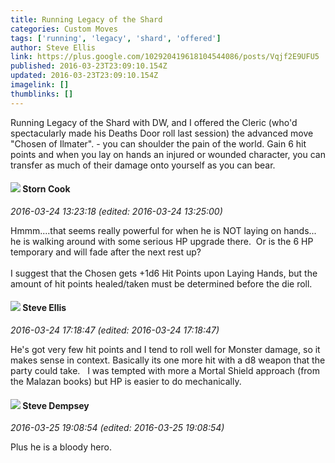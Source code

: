 ```yaml
---
title: Running Legacy of the Shard
categories: Custom Moves
tags: ['running', 'legacy', 'shard', 'offered']
author: Steve Ellis
link: https://plus.google.com/102920419618104544086/posts/Vqjf2E9UFU5
published: 2016-03-23T23:09:10.154Z
updated: 2016-03-23T23:09:10.154Z
imagelink: []
thumblinks: []
---
```


Running Legacy of the Shard with DW, and I offered the Cleric (who&#39;d spectacularly made his Deaths Door roll last session) the advanced move &quot;Chosen of Ilmater&quot;. -  you can shoulder the pain of the world. Gain 6 hit points and when you lay on hands an injured or wounded character, you can transfer as much of their damage onto yourself as you can bear. 
<div id='comment z12ti52wcva3exhpg04cdrtbvmq0xpnyi3k'>
  <h4><img src='{{site.baseurl}}//images/avatars/110661162507505661709_photo.jpg'> Storn Cook</h4>
      <p><cite>2016-03-24 13:23:18 (edited: 2016-03-24 13:25:00)</cite></p>
        <p>Hmmm....that seems really powerful for when he is NOT laying on hands... he is walking around with some serious HP upgrade there.  Or is the 6 HP temporary and will fade after the next rest up? <br /><br />I suggest that the Chosen gets +1d6 Hit Points upon Laying Hands, but the amount of hit points healed/taken must be determined before the die roll.  </p>
</div>
        

<div id='comment z12ti52wcva3exhpg04cdrtbvmq0xpnyi3k'>
  <h4><img src='{{site.baseurl}}//images/avatars/102920419618104544086_photo.jpg'> Steve Ellis</h4>
      <p><cite>2016-03-24 17:18:47 (edited: 2016-03-24 17:18:47)</cite></p>
        <p>He&#39;s got very few hit points and I tend to roll well for Monster damage, so it makes sense in context. Basically its one more hit with a d8 weapon that the party could take.   I was tempted with more a Mortal Shield approach (from the Malazan books) but HP is easier to do mechanically.</p>
</div>
        

<div id='comment z12ti52wcva3exhpg04cdrtbvmq0xpnyi3k'>
  <h4><img src='{{site.baseurl}}//images/avatars/107773559132466513703_photo.jpg'> Steve Dempsey</h4>
      <p><cite>2016-03-25 19:08:54 (edited: 2016-03-25 19:08:54)</cite></p>
        <p>Plus he is a bloody hero.</p>
</div>
        